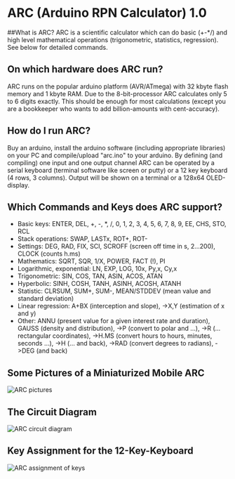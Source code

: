 # ARC (Arduino RPN Calculator) 1.0

##What is ARC?
ARC is a scientific calculator which can do basic (+-*/) and high level mathematical operations (trigonometric, statistics, regression). See below for detailed commands.

## On which hardware does ARC run?
ARC runs on the popular arduino platform (AVR/ATmega) with 32 kbyte flash memory and 1 kbyte RAM. Due to the 8-bit-processor ARC calculates only 5 to 6 digits exactly. This should be enough for most calculations (except you are a bookkeeper who wants to add billion-amounts with cent-accuracy).

## How do I run ARC?
Buy an arduino, install the arduino software (including appropriate libraries) on your PC and compile/upload "arc.ino" to your arduino. By defining (and compiling) one input and one output channel ARC can be operated by a serial keyboard (terminal software like screen or putty) or a 12 key keyboard (4 rows, 3 columns). Output will be shown on a terminal or a 128x64 OLED-display.

## Which Commands and Keys does ARC support?
* Basic keys: ENTER, DEL, +, -, *, /, 0, 1, 2, 3, 4, 5, 6, 7, 8, 9, EE, CHS, STO, RCL
* Stack operations: SWAP, LASTx, ROT+, ROT-
* Settings: DEG, RAD, FIX, SCI, SCROFF (screen off time in s, 2...200), CLOCK (counts h.ms)
* Mathematics: SQRT, SQR, 1/X, POWER, FACT (!), PI
* Logarithmic, exponential: LN, EXP, LOG, 10x, Py,x, Cy,x
* Trigonometric: SIN, COS, TAN, ASIN, ACOS, ATAN
* Hyperbolic: SINH, COSH, TANH, ASINH, ACOSH, ATANH
* Statistic: CLRSUM, SUM+, SUM-, MEAN/STDDEV (mean value and standard deviation)
* Linear regression: A+BX (interception and slope), ->X,Y (estimation of x and y)
* Other: ANNU (present value for a given interest rate and duration), GAUSS (density and distribution), ->P (convert to polar and ...), ->R (... rectangular coordinates), ->H.MS (convert hours to hours, minutes, seconds ...), ->H (... and back), ->RAD (convert degrees to radians), ->DEG (and back)
 
## Some Pictures of a Miniaturized Mobile ARC

![ARC pictures](https://cloud.githubusercontent.com/assets/16148023/18578469/618225e8-7bf0-11e6-8ab1-5494e8903779.jpg "pictures")

## The Circuit Diagram
![ARC circuit diagram](https://cloud.githubusercontent.com/assets/16148023/18578474/65d0e99a-7bf0-11e6-9758-1d2680048e55.png "circuit")

## Key Assignment for the 12-Key-Keyboard
![ARC assignment of keys](https://cloud.githubusercontent.com/assets/16148023/18578478/6a3a0458-7bf0-11e6-8bd6-32abda655e6e.png "keys")

